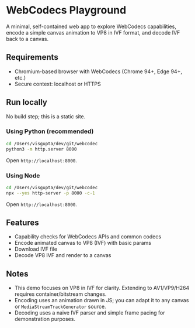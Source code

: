 # WebCodecs Playground

A minimal, self-contained web app to explore WebCodecs capabilities, encode a simple canvas animation to VP8 in IVF format, and decode IVF back to a canvas.

## Requirements
- Chromium-based browser with WebCodecs (Chrome 94+, Edge 94+, etc.)
- Secure context: localhost or HTTPS

## Run locally
No build step; this is a static site.

### Using Python (recommended)
```bash
cd /Users/visgupta/dev/git/webcodec
python3 -m http.server 8000
```
Open `http://localhost:8000`.

### Using Node
```bash
cd /Users/visgupta/dev/git/webcodec
npx --yes http-server -p 8000 -c-1
```
Open `http://localhost:8000`.

## Features
- Capability checks for WebCodecs APIs and common codecs
- Encode animated canvas to VP8 (IVF) with basic params
- Download IVF file
- Decode VP8 IVF and render to a canvas

## Notes
- This demo focuses on VP8 in IVF for clarity. Extending to AV1/VP9/H264 requires container/bitstream changes.
- Encoding uses an animation drawn in JS; you can adapt it to any canvas or `MediaStreamTrackGenerator` source.
- Decoding uses a naive IVF parser and simple frame pacing for demonstration purposes.
